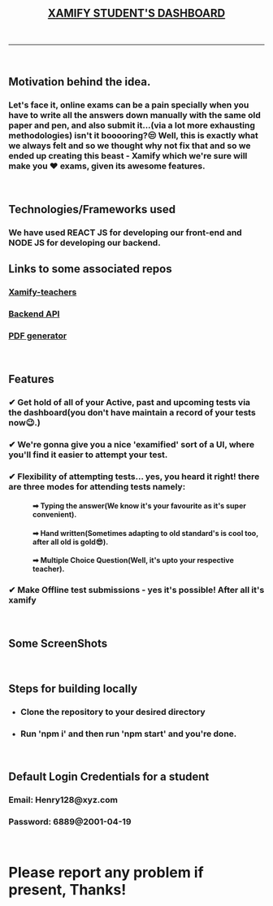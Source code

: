<h2 align="center"><b><a href="https://xamify.vercel.app//">XAMIFY STUDENT'S DASHBOARD</a></b></h2>

<br>
<hr>
<br>

<h2>Motivation behind the idea.</h2>
<h3>Let's face it, online exams can be a pain specially when you have to write all the answers down manually with the same old paper and pen, and also submit it...(via a lot more exhausting methodologies) isn't it booooring?😒 Well, this is exactly what we always felt and so we thought why not fix that and so we ended up creating this beast - Xamify which we're sure will make you ❤ exams, given its awesome features.</h3>
<br/>
<h2>

<h2>Technologies/Frameworks used</h2>
<h3>We have used REACT JS for developing our front-end and NODE JS for developing our backend.</h3>

  <h2>Links to some associated repos</h2>
  <h3><a href="https://github.com/homeboy445/xamify-teacher">Xamify-teachers</a></h3>
    <h3><a href="https://xamify.herokuapp.com/api">Backend API</a></h3>
    <h3><a href="https://github.com/ujjawal-shrivastava/xamify-pdf-generator">PDF generator</a></h3>
<br/>

<h2>Features</h2>
<h3>✔ Get hold of all of your Active, past and upcoming tests via the dashboard(you don't have maintain a record of your tests now😉.)</h3>
<h3>✔ We're gonna give you a nice 'examified' sort of a UI, where you'll find it easier to attempt your test.</h3>
<h3>✔ Flexibility of attempting tests... yes, you heard it right! there are three modes for attending tests namely:</h3>
<ul>
<ol><h4>➡ Typing the answer(We know it's your favourite as it's super convenient).</ol></h4>
<ol><h4>➡ Hand written(Sometimes adapting to old standard's is cool too, after all old is gold😎).</ol></h4>
<ol><h4>➡ Multiple Choice Question(Well, it's upto your respective teacher).</ol></h4>
</ul>
<h3>✔ Make Offline test submissions - yes it's possible! After all it's xamify</h3>
<br/>
<h2>Some ScreenShots</h2>
<img src="https://user-images.githubusercontent.com/61937872/134605921-e84e0257-7576-4ef8-b074-7f34f0bcdb4b.png" alt=""/>
<img src="https://user-images.githubusercontent.com/61937872/134606160-a28fcb21-d9ca-451e-b26e-946a4247a755.png" alt=""/>
<img src="https://user-images.githubusercontent.com/61937872/134606190-7a667609-96fb-44d5-81a8-e91772774715.png" alt=""/>
<img src="https://user-images.githubusercontent.com/61937872/134606243-6804ebb4-614d-44a0-aceb-2bd0efce299c.png" alt=""/>
<br/> 
<h2>Steps for building locally</h2>
<ul>
  <li><h3>Clone the repository to your desired directory</h3></li>
  <li><h3>Run 'npm i' and then run 'npm start' and you're done.</h3></li>
</ul>
  </br>
  <h2>Default Login Credentials for a student</h2>
  <h3>Email: Henry128@xyz.com </h3>
  <h3>Password: 6889@2001-04-19</h3><br/>
  
<h1>Please report any problem if present, Thanks!</h1>
